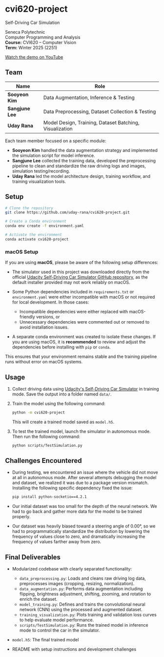 # cvi620-project

Self-Driving Car Simulation

Seneca Polytechnic  
Computer Programming and Analysis  
**Course:** CVI620 – Computer Vision  
**Term:** Winter 2025 (2251)

[Watch the demo on YouTube](https://youtu.be/JOZqNO-JRSc)

## Team

| Name             | Role                                                    |
| ---------------- | ------------------------------------------------------- |
| **Sooyeon Kim**  | Data Augmentation, Inference & Testing                  |
| **Sangjune Lee** | Data Preprocessing, Dataset Collection & Testing        |
| **Uday Rana**    | Model Design, Training, Dataset Batching, Visualization |

Each team member focused on a specific module:

- **Sooyeon Kim** handled the data augmentation strategy and implemented the simulation script for model inference.
- **Sangjune Lee** collected the training data, developed the preprocessing pipeline to clean and standardize the raw driving logs and images, simulation testing/recording.
- **Uday Rana** led the model architecture design, training workflow, and training visualization tools.

## Setup

```sh
# Clone the repository
git clone https://github.com/uday-rana/cvi620-project.git

# Create a Conda environment
conda env create -f environment.yaml

# Activate the environment
conda activate cvi620-project
```

### macOS Setup

If you are using **macOS**, please be aware of the following setup differences:

- The simulator used in this project was downloaded directly from the official [Udacity Self-Driving Car Simulator GitHub repository](https://github.com/udacity/self-driving-car-sim), as the default installer provided may not work reliably on macOS.

- Some Python dependencies included in `requirements.txt` or `environment.yaml` were either incompatible with macOS or not required for local development. In those cases:

  - Incompatible dependencies were either replaced with macOS-friendly versions, or
  - Unnecessary dependencies were commented out or removed to avoid installation issues.

- A separate conda environment was created to isolate these changes. If you are using macOS, it is **recommended** to review and adjust the dependencies before installing with `pip` or `conda`.

This ensures that your environment remains stable and the training pipeline runs without error on macOS systems.

## Usage

1. Collect driving data using [Udacity's Self-Driving Car Simulator](https://github.com/udacity/self-driving-car-sim) in training mode. Save the output into a folder named `data/`.

2. Train the model using the following command:

   ```sh
   python -m cvi620-project
   ```

   This will create a trained model saved as `model.h5`.

3. To test the trained model, launch the simulator in autonomous mode. Then run the following command:

   ```sh
   python scripts/TestSimulation.py
   ```

## Challenges Encountered

- During testing, we encountered an issue where the vehicle did not move at all in autonomous mode.
  After several attempts debugging the model and dataset, we realized it was due to a package version mismatch.
  Installing the following specific dependency fixed the issue:

  ```sh
  pip install python-socketio==4.2.1
  ```

- Our initial dataset was too small for the depth of the neural network. We had to go back and gather more data for the model to be trained properly.

- Our dataset was heavily biased toward a steering angle of 0.00°, so we had to programmatically standardize the distribution by lowering the frequency of values close to zero, and dramatically increasing the frequency of values farther away from zero.

## Final Deliverables

- Modularized codebase with clearly separated functionality:

  - `data_preprocessing.py`: Loads and cleans raw driving log data, preprocesses images (cropping, resizing, normalization).
  - `data_augmentation.py`: Performs data augmentation including flipping, brightness adjustment, shifting, zooming, and rotation to enrich the dataset.
  - `model_training.py`: Defines and trains the convolutional neural network (CNN) using the processed and augmented dataset.
  - `training_visualization.py`: Plots training and validation loss curves to help evaluate model performance.
  - `scripts/TestSimulation.py`: Runs the trained model in inference mode to control the car in the simulator.

- `model.h5`: The final trained model

- README with setup instructions and development challenges
